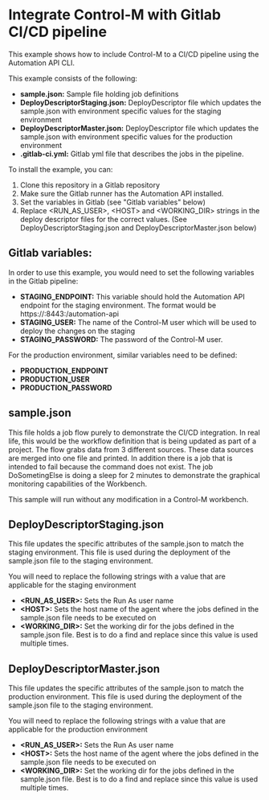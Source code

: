 # Integrate Control-M with Gitlab CI/CD pipeline

This example shows how to include Control-M to a CI/CD pipeline using the Automation API CLI.

This example consists of the following:
* __sample.json:__ Sample file holding job definitions
* __DeployDescriptorStaging.json:__ DeployDescriptor file which updates the sample.json with environment specific values for the staging environment
* __DeployDescriptorMaster.json:__ DeployDescriptor file which updates the sample.json with environment specific values for the production environment
* __.gitlab-ci.yml:__ Gitlab yml file that describes the jobs in the pipeline.

To install the example, you can:
1. Clone this repository in a Gitlab repository
2. Make sure the Gitlab runner has the Automation API installed.
3. Set the variables in Gitlab (see "Gitlab variables" below)
4. Replace <RUN_AS_USER>, \<HOST> and <WORKING_DIR> strings in the deploy descriptor files for the correct values. (See DeployDescriptorStaging.json and DeployDescriptorMaster.json below)

## Gitlab variables:

In order to use this example, you would need to set the following variables in the Gitlab pipeline:
* __STAGING_ENDPOINT:__ This variable should hold the Automation API endpoint for the staging environment. The format would be https://<hostname>:8443:/automation-api
* __STAGING_USER:__ The name of the Control-M user which will be used to deploy the changes on the staging 
* __STAGING_PASSWORD:__ The password of the Control-M user.

For the production environment, similar variables need to be defined:
* __PRODUCTION_ENDPOINT__
* __PRODUCTION_USER__
* __PRODUCTION_PASSWORD__

## sample.json

This file holds a job flow purely to demonstrate the CI/CD integration. In real life, this would be the workflow definition that is being updated as part of a project.
The flow grabs data from 3 different sources. These data sources are merged into one file and printed. In addition there is a job that is intended to fail because the command does not exist. The job DoSometingElse is doing a sleep for 2 minutes to demonstrate the graphical monitoring capabilities of the Workbench.

This sample will run without any modification in a Control-M workbench. 

## DeployDescriptorStaging.json
This file updates the specific attributes of the sample.json to match the staging environment. This file is used during the deployment of the sample.json file to the staging environment.

You will need to replace the following strings with a value that are applicable for the staging environment
* __<RUN_AS_USER>:__ Sets the Run As user name
* __\<HOST>:__ Sets the host name of the agent where the jobs defined in the sample.json file needs to be executed on
* __<WORKING_DIR>:__ Set the working dir for the  jobs defined in the sample.json file. Best is to do a find and replace since this value is used multiple times.

## DeployDescriptorMaster.json
This file updates the specific attributes of the sample.json to match the production environment. This file is used during the deployment of the sample.json file to the staging environment.

You will need to replace the following strings with a value that are applicable for the production environment
* __<RUN_AS_USER>:__ Sets the Run As user name
* __\<HOST>:__ Sets the host name of the agent where the jobs defined in the sample.json file needs to be executed on
* __<WORKING_DIR>:__ Set the working dir for the  jobs defined in the sample.json file. Best is to do a find and replace since this value is used multiple times.
